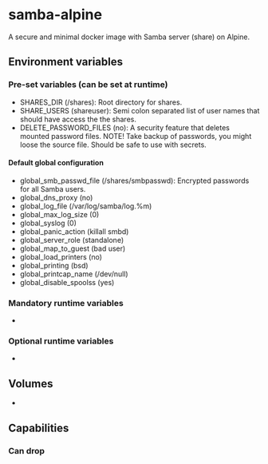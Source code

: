 # samba-alpine
A secure and minimal docker image with Samba server (share) on Alpine.

## Environment variables
### Pre-set variables (can be set at runtime)
* SHARES_DIR (/shares): Root directory for shares.
* SHARE_USERS (shareuser): Semi colon separated list of user names that should have access the the shares.
* DELETE_PASSWORD_FILES (no): A security feature that deletes mounted password files. NOTE! Take backup of passwords, you might loose the source file. Should be safe to use with secrets.
#### Default global configuration
* global_smb_passwd_file (/shares/smbpasswd): Encrypted passwords for all Samba users.
* global_dns_proxy (no)
* global_log_file (/var/log/samba/log.%m)
* global_max_log_size (0)
* global_syslog (0)
* global_panic_action (killall smbd)
* global_server_role (standalone)
* global_map_to_guest (bad user)
* global_load_printers (no)
* global_printing (bsd)
* global_printcap_name (/dev/null)
* global_disable_spoolss (yes)


### Mandatory runtime variables
* 

### Optional runtime variables
* 

## Volumes
* 

## Capabilities
### Can drop
